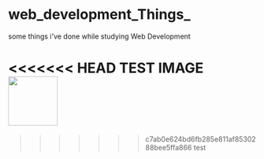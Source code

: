 # web_development_Things_
some things i've done while studying Web Development

<<<<<<< HEAD
TEST IMAGE <br>
<img src="Studies/images/cafuné_icon.jpg" height="100">
=======
>>>>>>> c7ab0e624bd6fb285e811af8530288bee5ffa866
test
